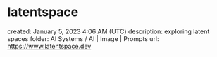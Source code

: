 # latentspace

created: January 5, 2023 4:06 AM (UTC)
description: exploring latent spaces
folder: AI Systems / AI | Image | Prompts
url: https://www.latentspace.dev